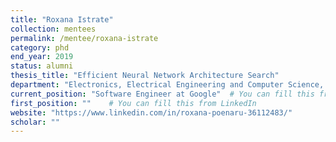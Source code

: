 ```yaml
---
title: "Roxana Istrate"
collection: mentees
permalink: /mentee/roxana-istrate
category: phd
end_year: 2019
status: alumni
thesis_title: "Efficient Neural Network Architecture Search"
department: "Electronics, Electrical Engineering and Computer Science, Queens University Belfst (co-advised with Cristiano Malossi, Costas Bekas)"
current_position: "Software Engineer at Google"  # You can fill this from LinkedIn
first_position: ""    # You can fill this from LinkedIn
website: "https://www.linkedin.com/in/roxana-poenaru-36112483/"
scholar: ""
---
```

